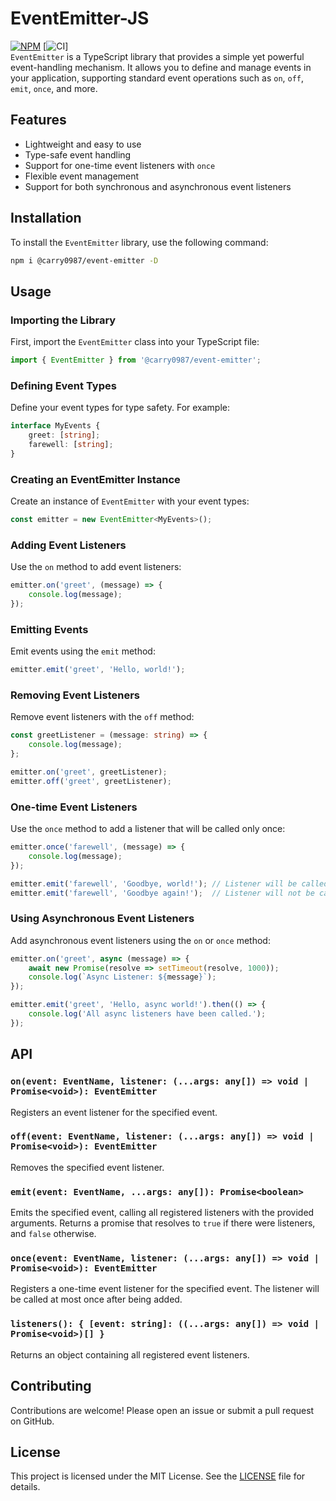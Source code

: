 # EventEmitter-JS
[![NPM](https://img.shields.io/npm/v/@carry0987/event-emitter.svg)](https://www.npmjs.com/package/@carry0987/event-emitter) [![CI](https://github.com/carry0987/EventEmitter-JS/actions/workflows/ci.yml/badge.svg)]  
`EventEmitter` is a TypeScript library that provides a simple yet powerful event-handling mechanism. It allows you to define and manage events in your application, supporting standard event operations such as `on`, `off`, `emit`, `once`, and more.

## Features
- Lightweight and easy to use
- Type-safe event handling
- Support for one-time event listeners with `once`
- Flexible event management
- Support for both synchronous and asynchronous event listeners

## Installation
To install the `EventEmitter` library, use the following command:

```bash
npm i @carry0987/event-emitter -D
```

## Usage

### Importing the Library
First, import the `EventEmitter` class into your TypeScript file:

```typescript
import { EventEmitter } from '@carry0987/event-emitter';
```

### Defining Event Types
Define your event types for type safety. For example:

```typescript
interface MyEvents {
    greet: [string];
    farewell: [string];
}
```

### Creating an EventEmitter Instance
Create an instance of `EventEmitter` with your event types:

```typescript
const emitter = new EventEmitter<MyEvents>();
```

### Adding Event Listeners
Use the `on` method to add event listeners:

```typescript
emitter.on('greet', (message) => {
    console.log(message);
});
```

### Emitting Events
Emit events using the `emit` method:

```typescript
emitter.emit('greet', 'Hello, world!');
```

### Removing Event Listeners
Remove event listeners with the `off` method:

```typescript
const greetListener = (message: string) => {
    console.log(message);
};

emitter.on('greet', greetListener);
emitter.off('greet', greetListener);
```

### One-time Event Listeners
Use the `once` method to add a listener that will be called only once:

```typescript
emitter.once('farewell', (message) => {
    console.log(message);
});

emitter.emit('farewell', 'Goodbye, world!'); // Listener will be called
emitter.emit('farewell', 'Goodbye again!');  // Listener will not be called
```

### Using Asynchronous Event Listeners
Add asynchronous event listeners using the `on` or `once` method:

```typescript
emitter.on('greet', async (message) => {
    await new Promise(resolve => setTimeout(resolve, 1000));
    console.log(`Async Listener: ${message}`);
});

emitter.emit('greet', 'Hello, async world!').then(() => {
    console.log('All async listeners have been called.');
});
```

## API

### `on(event: EventName, listener: (...args: any[]) => void | Promise<void>): EventEmitter`
Registers an event listener for the specified event.

### `off(event: EventName, listener: (...args: any[]) => void | Promise<void>): EventEmitter`
Removes the specified event listener.

### `emit(event: EventName, ...args: any[]): Promise<boolean>`
Emits the specified event, calling all registered listeners with the provided arguments. Returns a promise that resolves to `true` if there were listeners, and `false` otherwise.

### `once(event: EventName, listener: (...args: any[]) => void | Promise<void>): EventEmitter`
Registers a one-time event listener for the specified event. The listener will be called at most once after being added.

### `listeners(): { [event: string]: ((...args: any[]) => void | Promise<void>)[] }`
Returns an object containing all registered event listeners.

## Contributing
Contributions are welcome! Please open an issue or submit a pull request on GitHub.

## License
This project is licensed under the MIT License. See the [LICENSE](LICENSE) file for details.
